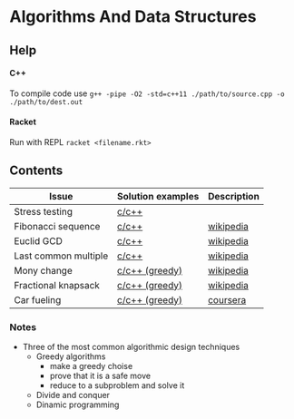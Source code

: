 # Algorithms And Data Structures

## Help
#### C++
To compile code use 
```g++ -pipe -O2 -std=c++11 ./path/to/source.cpp -o ./path/to/dest.out```

#### Racket
Run with REPL
```racket <filename.rkt>```


## Contents
| Issue | Solution examples | Description |
| ----------- | ----------- | ----------- |
| Stress testing | [c/c++](https://github.com/VladVes/algorithmsAndDataStructures/tree/master/c01-programming_challenges) |
| Fibonacci sequence | [c/c++](https://github.com/VladVes/algorithms-and-data-structures/tree/master/c02-algorithmic_warmup/cpp) | [wikipedia](https://ru.wikipedia.org/wiki/%D0%A7%D0%B8%D1%81%D0%BB%D0%B0_%D0%A4%D0%B8%D0%B1%D0%BE%D0%BD%D0%B0%D1%87%D1%87%D0%B8) |
| Euclid GCD | [c/c++](https://github.com/VladVes/algorithmsAndDataStructures/tree/master/c02-algorithmic_warmup) | [wikipedia](https://ru.wikipedia.org/wiki/%D0%90%D0%BB%D0%B3%D0%BE%D1%80%D0%B8%D1%82%D0%BC_%D0%95%D0%B2%D0%BA%D0%BB%D0%B8%D0%B4%D0%B0) |
| Last common multiple | [c/c++](https://github.com/VladVes/algorithmsAndDataStructures/tree/master/c02-algorithmic_warmup) | [wikipedia](https://en.wikipedia.org/wiki/Least_common_multiple) |
| Mony change | [c/c++ (greedy)](https://github.com/VladVes/algorithmsAndDataStructures/blob/master/c03-greedy_algorithms/change.cpp) | [wikipedia](https://en.wikipedia.org/wiki/Greedy_algorithm) |
| Fractional knapsack | [c/c++ (greedy)](https://github.com/VladVes/algorithmsAndDataStructures/blob/master/c03-greedy_algorithms/fractional_knapsack.cpp) | [wikipedia](https://en.wikipedia.org/wiki/Continuous_knapsack_problem) |
| Car fueling | [c/c++ (greedy)](https://github.com/VladVes/algorithmsAndDataStructures/blob/master/c03-greedy_algorithms/car_fueling.cpp) | [coursera](https://www.coursera.org/lecture/algorithmic-toolbox/car-fueling-implementation-and-analysis-shwg1) |

### Notes
- Three of the most common algorithmic design techniques
  - Greedy algorithms
    - make a greedy choise
    - prove that it is a safe move
    - reduce to a subproblem and solve it
  - Divide and conquer
  - Dinamic programming
